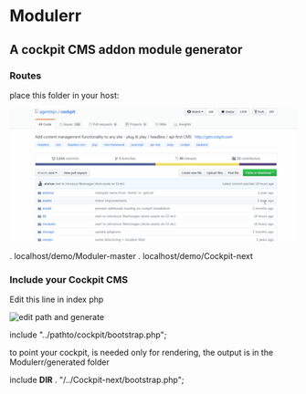 # Modulerr
## A cockpit CMS addon module generator

### Routes

place this folder in your host:

![clean install Cockpit](https://raw.githubusercontent.com/thinkink/Modulerr/master/docs/Modulerr1.gif)

  . localhost/demo/Moduler-master
  . localhost/demo/Cockpit-next
  
### Include your Cockpit CMS

Edit this line in index php
 
 ![edit path and generate](https://raw.githubusercontent.com/thinkink/Modulerr/master/docs/Modulerr2.gif)

  include "../pathto/cockpit/bootstrap.php";
    
  to point your cockpit, is needed only for rendering, the output is in the Modulerr/generated folder
  
  include __DIR__ . "/../Cockpit-next/bootstrap.php";

